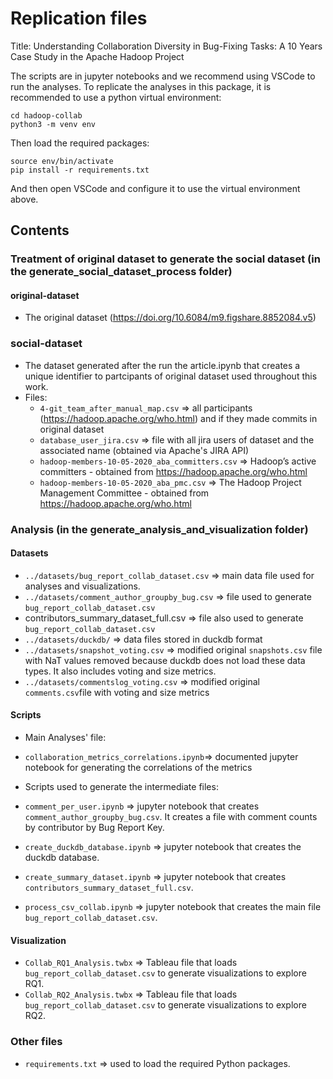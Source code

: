 # Replication files

Title: Understanding Collaboration Diversity in Bug-Fixing Tasks: A 10 Years Case Study in the Apache Hadoop Project

The scripts are in jupyter notebooks and we recommend using VSCode to run the analyses. To replicate the analyses in this package, it is recommended to use a python virtual environment:

```
cd hadoop-collab
python3 -m venv env 
```

Then load the required packages:

```
source env/bin/activate
pip install -r requirements.txt
```

And then open VSCode and configure it to use the virtual environment above.

##  Contents

### Treatment of original dataset to generate the social dataset (in the generate_social_dataset_process folder)

#### original-dataset
 - The original dataset (https://doi.org/10.6084/m9.figshare.8852084.v5)

### social-dataset
 - The dataset generated after the run the article.ipynb that creates a unique identifier to partcipants of original dataset used throughout this work.
 - Files:
   - `4-git_team_after_manual_map.csv` => all participants (https://hadoop.apache.org/who.html) and if they made commits in original dataset
   - `database_user_jira.csv` => file with all jira users of dataset and the associated name (obtained via Apache's JIRA API)
   - `hadoop-members-10-05-2020_aba_committers.csv` => Hadoop’s active committers - obtained from https://hadoop.apache.org/who.html
   - `hadoop-members-10-05-2020_aba_pmc.csv` => The Hadoop Project Management Committee - obtained from https://hadoop.apache.org/who.html

### Analysis (in the generate_analysis_and_visualization folder)

#### Datasets
 - `../datasets/bug_report_collab_dataset.csv` => main data file used for analyses and visualizations.
 - `../datasets/comment_author_groupby_bug.csv` => file used to generate `bug_report_collab_dataset.csv`
 - contributors_summary_dataset_full.csv => file also used to generate `bug_report_collab_dataset.csv`
 - `../datasets/duckdb/` => data files stored in duckdb format
 - `../datasets/snapshot_voting.csv` => modified original `snapshots.csv` file with NaT values removed because duckdb does not load these data types. It also includes voting and size metrics.
 - `../datasets/commentslog_voting.csv` => modified original `comments.csv`file with voting and size metrics

#### Scripts 
  - Main Analyses' file:
   - `collaboration_metrics_correlations.ipynb`=> documented jupyter notebook for generating the correlations of the metrics

  - Scripts used to generate the intermediate files:
   - `comment_per_user.ipynb` => jupyter notebook that creates `comment_author_groupby_bug.csv`. It creates a file with comment counts by contributor by Bug Report Key.
   - `create_duckdb_database.ipynb` => jupyter notebook that creates the duckdb database.
   - `create_summary_dataset.ipynb` => jupyter notebook that creates `contributors_summary_dataset_full.csv`.
   - `process_csv_collab.ipynb` => jupyter notebook that creates the main file `bug_report_collab_dataset.csv`.

#### Visualization
 - `Collab_RQ1_Analysis.twbx` => Tableau file that loads `bug_report_collab_dataset.csv` to generate visualizations to explore RQ1.
 - `Collab_RQ2_Analysis.twbx` => Tableau file that loads `bug_report_collab_dataset.csv` to generate visualizations to explore RQ2.

 ### Other files
 - `requirements.txt` => used to load the required Python packages.
